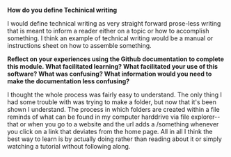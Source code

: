 **How do you define Techinical writing**

I would define technical writing as very straight forward prose-less writing that is meant to inform a reader either on a topic or how to accomplish something. I think an example of technical writing would be a manual or instructions sheet on how to assemble something.

**Reflect on your experiences using the Github documentation to complete this module. What facilitated learning? What facilitated your use of this software? What was confusing? What information would you need to make the documentation less confusing?**

I thought the whole process was fairly easy to understand. The only thing I had some trouble with was trying to make a folder, but now that it's been shown I understand. The process in which folders are created within a file reminds of what can be found in my computer harddrive via file explorer-- that or when you go to a website and the url adds a /something whenever you click on a link that deviates from the home page. All in all I think the best way to learn is by actually doing rather than reading about it or simply watching a tutorial without following along.
